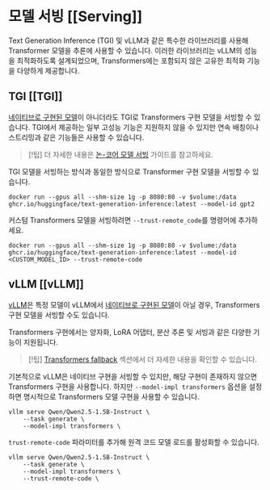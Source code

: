 <!--Copyright 2025 The HuggingFace Team. All rights reserved.

Licensed under the Apache License, Version 2.0 (the "License"); you may not use this file except in compliance with
the License. You may obtain a copy of the License at

http://www.apache.org/licenses/LICENSE-2.0

Unless required by applicable law or agreed to in writing, software distributed under the License is distributed on
an "AS IS" BASIS, WITHOUT WARRANTIES OR CONDITIONS OF ANY KIND, either express or implied. See the License for the
specific language governing permissions and limitations under the License.

⚠️ Note that this file is in Markdown but contain specific syntax for our doc-builder (similar to MDX) that may not be
rendered properly in your Markdown viewer.

-->

# 모델 서빙 [[Serving]]

Text Generation Inference (TGI) 및 vLLM과 같은 특수한 라이브러리를 사용해 Transformer 모델을 추론에 사용할 수 있습니다. 이러한 라이브러리는 vLLM의 성능을 최적화하도록 설계되었으며, Transformers에는 포함되지 않은 고유한 최적화 기능을 다양하게 제공합니다.

## TGI [[TGI]]

[네이티브로 구현된 모델](https://huggingface.co/docs/text-generation-inference/supported_models)이 아니더라도 TGI로 Transformers 구현 모델을 서빙할 수 있습니다. TGI에서 제공하는 일부 고성능 기능은 지원하지 않을 수 있지만 연속 배칭이나 스트리밍과 같은 기능들은 사용할 수 있습니다.

> [!팁]
> 더 자세한 내용은 [논-코어 모델 서빙](https://huggingface.co/docs/text-generation-inference/basic_tutorials/non_core_models) 가이드를 참고하세요.

TGI 모델을 서빙하는 방식과 동일한 방식으로 Transformer 구현 모델을 서빙할 수 있습니다.

```docker
docker run --gpus all --shm-size 1g -p 8080:80 -v $volume:/data ghcr.io/huggingface/text-generation-inference:latest --model-id gpt2
```

커스텀 Transformers 모델을 서빙하려면 `--trust-remote_code`를 명령어에 추가하세요.

```docker
docker run --gpus all --shm-size 1g -p 8080:80 -v $volume:/data ghcr.io/huggingface/text-generation-inference:latest --model-id <CUSTOM_MODEL_ID> --trust-remote-code
```

## vLLM [[vLLM]]

[vLLM](https://docs.vllm.ai/en/latest/index.html)은 특정 모델이 vLLM에서 [네이티브로 구현된 모델](https://docs.vllm.ai/en/latest/models/supported_models.html#list-of-text-only-language-models)이 아닐 경우, Transformers 구현 모델을 서빙할 수도 있습니다. 

Transformers 구현에서는 양자화, LoRA 어댑터, 분산 추론 및 서빙과 같은 다양한 기능이 지원됩니다.

> [!팁]
> [Transformers fallback](https://docs.vllm.ai/en/latest/models/supported_models.html#transformers-fallback) 섹션에서 더 자세한 내용을 확인할 수 있습니다.

기본적으로 vLLM은 네이티브 구현을 서빙할 수 있지만, 해당 구현이 존재하지 않으면 Transformers 구현을 사용합니다. 하지만 `--model-impl transformers` 옵션을 설정하면 명시적으로 Transformers 모델 구현을 사용할 수 있습니다.

```shell
vllm serve Qwen/Qwen2.5-1.5B-Instruct \
    --task generate \
    --model-impl transformers \
```

`trust-remote-code` 파라미터를 추가해 원격 코드 모델 로드를 활성화할 수 있습니다.

```shell
vllm serve Qwen/Qwen2.5-1.5B-Instruct \
    --task generate \
    --model-impl transformers \
    --trust-remote-code \
```